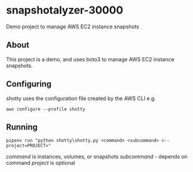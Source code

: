 # snapshotalyzer-30000
Demo project to manage AWS EC2 instance snapshots

## About

This project is a demo, and uses boto3 to manage AWS EC2 instance snapshots.

## Configuring

shotty uses the configuration file created by the AWS CLI e.g.

`aws configure --profile shotty`

## Running

`pipenv run "python shotty\shotty.py <command> <subcommand> <--project=PROJECT>"`

*command* is instances, volumes, or snapshots
*subcommand* - depends on command
*project* is optional
